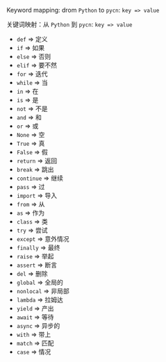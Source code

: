 Keyword mapping: drom `Python` to `pycn`: `key => value` 

关键词映射：从 `Python` 到 `pycn`: `key => value`

- `def` => 定义
- `if` => 如果
- `else` => 否则
- `elif` => 要不然
- `for` => 迭代
- `while` => 当
- `in` => 在
- `is` => 是
- `not` => 不是
- `and` => 和
- `or` => 或
- `None` => 空
- `True` => 真
- `False` => 假
- `return` => 返回
- `break` => 跳出
- `continue` => 继续
- `pass` => 过
- `import` => 导入
- `from` => 从
- `as` => 作为
- `class` => 类
- `try` => 尝试
- `except` => 意外情况
- `finally` => 最终
- `raise` => 举起
- `assert` => 断言
- `del` => 删除
- `global` => 全局的
- `nonlocal` => 非局部
- `lambda` => 拉姆达
- `yield` => 产出
- `await` => 等待
- `async` => 异步的
- `with` => 带上
- `match` => 匹配
- `case` => 情况